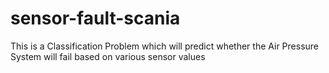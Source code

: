# sensor-fault-scania
This is a Classification Problem which will predict whether the Air Pressure System will fail based on various sensor values
